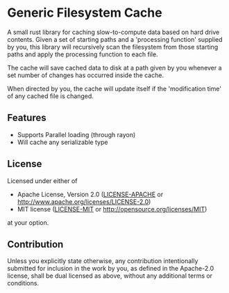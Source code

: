 # Generic Filesystem Cache

A small rust library for caching slow-to-compute data based on hard drive contents. Given a set of starting paths and a 'processing function' supplied by you, this library will recursively scan the filesystem from those starting paths and apply the processing function to each file.

The cache will save cached data to disk at a path given by you whenever a set number of changes has occurred inside the cache.

When directed by you, the cache will update itself if the 'modification time' of any cached file is changed.


## Features
* Supports Parallel loading (through rayon)
* Will cache any serializable type
 

## License

Licensed under either of

 * Apache License, Version 2.0
   ([LICENSE-APACHE](LICENSE-APACHE) or http://www.apache.org/licenses/LICENSE-2.0)
 * MIT license
   ([LICENSE-MIT](LICENSE-MIT) or http://opensource.org/licenses/MIT)

at your option.

## Contribution

Unless you explicitly state otherwise, any contribution intentionally submitted
for inclusion in the work by you, as defined in the Apache-2.0 license, shall be
dual licensed as above, without any additional terms or conditions.